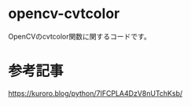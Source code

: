 # opencv-cvtcolor
OpenCVのcvtcolor関数に関するコードです。

# 参考記事
https://kuroro.blog/python/7IFCPLA4DzV8nUTchKsb/
